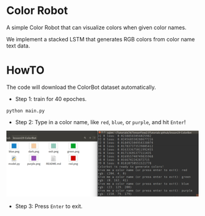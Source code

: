 # Color Robot

A simple Color Robot that can visualize colors when given color names.

We implement a stacked LSTM that generates RGB colors from color name text data.

# HowTO

The code will download the ColorBot dataset automatically.

- Step 1: train for 40 epoches.
```
python main.py
```

- Step 2: Type in a color name, like `red`, `blue`, or `purple`, and hit `Enter`!

![color](./shot.png)

- Step 3: Press `Enter` to exit.